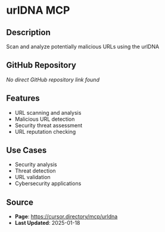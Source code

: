 # urlDNA MCP

## Description
Scan and analyze potentially malicious URLs using the urlDNA

## GitHub Repository
*No direct GitHub repository link found*

## Features
- URL scanning and analysis
- Malicious URL detection
- Security threat assessment
- URL reputation checking

## Use Cases
- Security analysis
- Threat detection
- URL validation
- Cybersecurity applications

## Source
- **Page**: https://cursor.directory/mcp/urldna
- **Last Updated**: 2025-01-18
